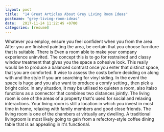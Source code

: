 ```yaml
---
layout: post
title:  "14 Great Articles About Grey Living Room Ideas"
postname: "grey-living-room-ideas"
date:   2017-11-24 11:22:49 +0700
categories: [resume]
---
```

Whatever you employ, ensure you feel confident when you from the area. After you are finished painting the area, be certain that you choose furniture that is suitable. There is Even a room able to make your company experience uninvited. The concept this is to go for restrained and classy window treatment that gives you the space a cohesive look. This really would be to produce a balanced contrast once you enter that distinct space, that you are comforted. It wise to assess the costs before deciding on along with and the style If you are searching for vinyl siding. In the event the space is huge and you also want to produce a comfy setting , then pick a bright color. In any situation, it may be utilised to quieten a room, also italso functions as a connector that combines two distances jointly. The living room is one of the areas of a property that's used for social and relaxing interactions. Your living room is still a location in which you invest in most time in home, relaxing with family members and good close friends. The living room is one of the chambers at virtually any dwelling. A traditional livingroom is most likely going to gain from a refectory-style coffee dining table that is as appealing in it's functional.
